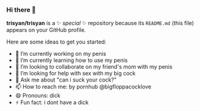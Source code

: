 ### Hi there 👋

**trisyan/trisyan** is a ✨ _special_ ✨ repository because its `README.md` (this file) appears on your GitHub profile.

Here are some ideas to get you started:

- 🔭 I’m currently working on my penis
- 🌱 I’m currently learning how to use my penis
- 👯 I’m looking to collaborate on my friend's mom with my penis
- 🤔 I’m looking for help with sex with my big cock
- 💬 Ask me about "can i suck your cock?"
- 📫 How to reach me: by pornhub @bigfloppacocklove
- 😄 Pronouns: dick
- ⚡ Fun fact: i dont have a dick
